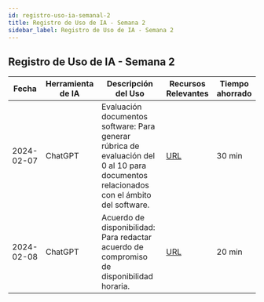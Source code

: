 ```yaml
---
id: registro-uso-ia-semanal-2
title: Registro de Uso de IA - Semana 2
sidebar_label: Registro de Uso de IA - Semana 2
---
```


## Registro de Uso de IA - Semana 2

| Fecha       | Herramienta de IA | Descripción del Uso | Recursos Relevantes | Tiempo ahorrado |
|-------------|-------------------|----------------------|---------------------|----------------|
| 2024-02-07  | ChatGPT           | Evaluación documentos software: Para generar rúbrica de evaluación del 0 al 10 para documentos relacionados con el ámbito del software. | [URL](https://chat.openai.com/share/84f5723e-48fc-4c29-8588-e8d1a740c6c3) | 30 min |
| 2024-02-08  | ChatGPT           | Acuerdo de disponibilidad: Para redactar acuerdo de compromiso de disponibilidad horaria. | [URL](https://chat.openai.com/share/0f5060dd-6aaf-4b95-8710-58336ade2874) | 20 min |
